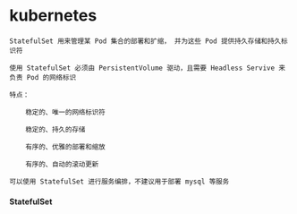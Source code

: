 
# kubernetes

    StatefulSet 用来管理某 Pod 集合的部署和扩缩， 并为这些 Pod 提供持久存储和持久标识符

    使用 StatefulSet 必须由 PersistentVolume 驱动，且需要 Headless Servive 来负责 Pod 的网络标识

    特点：

        稳定的、唯一的网络标识符

        稳定的、持久的存储

        有序的、优雅的部署和缩放

        有序的、自动的滚动更新

    可以使用 StatefulSet 进行服务编排，不建议用于部署 mysql 等服务

#### StatefulSet
